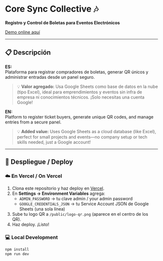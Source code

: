 # Core Sync Collective 🎶  
**Registro y Control de Boletas para Eventos Electrónicos**

[Demo online aquí](https://core-sync-gamma.vercel.app/)

---

## 📋 Descripción

**ES:**  
Plataforma para registrar compradores de boletas, generar QR únicos y administrar entradas desde un panel seguro.  
> 💡 **Valor agregado:** Usa Google Sheets como base de datos en la nube (tipo Excel), ideal para emprendimientos y eventos sin infra de empresa ni conocimientos técnicos. ¡Solo necesitas una cuenta Google!

**EN:**  
Platform to register ticket buyers, generate unique QR codes, and manage entries from a secure panel.  
> 💡 **Added value:** Uses Google Sheets as a cloud database (like Excel), perfect for small projects and events—no company setup or tech skills needed, just a Google account!

---

## 🚀 Despliegue / Deploy

### ☁️ En Vercel / On Vercel

1. Clona este repositorio y haz deploy en [Vercel](https://vercel.com/).
2. En **Settings → Environment Variables** agrega:
   - `ADMIN_PASSWORD` → tu clave admin / your admin password
   - `GOOGLE_CREDENTIALS_JSON` → tu Service Account JSON de Google Sheets (una sola línea)
3. Sube tu logo QR a `/public/logo-qr.png` (aparece en el centro de los QR).
4. Haz deploy. ¡Listo!

### 💻 Local Development

```bash
npm install
npm run dev

